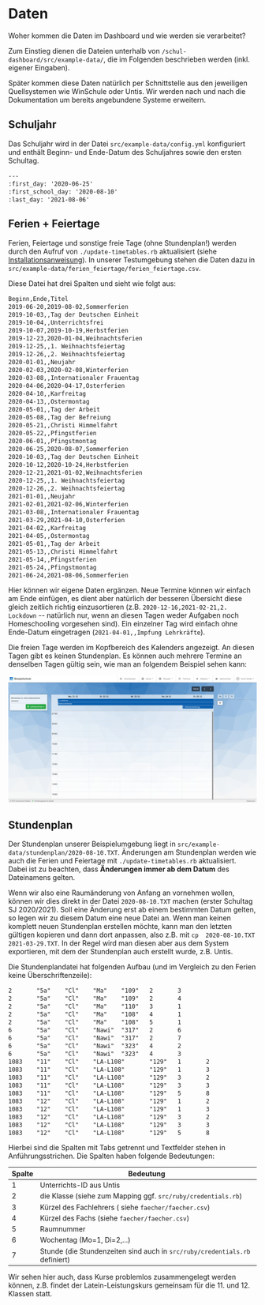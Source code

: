 # Daten

Woher kommen die Daten im Dashboard und wie werden sie verarbeitet?

Zum Einstieg dienen die Dateien unterhalb von 
`/schul-dashboard/src/example-data/`, die im Folgenden beschrieben 
werden (inkl. eigener Eingaben).

Später kommen diese Daten natürlich per Schnittstelle aus den jeweiligen 
Quellsystemen wie WinSchule oder Untis. Wir werden nach und nach die 
Dokumentation um bereits angebundene Systeme erweitern.


## Schuljahr

Das Schuljahr wird in der Datei 
`src/example-data/config.yml` konfiguriert und enthält 
Beginn- und Ende-Datum des Schuljahres sowie den ersten Schultag.

```{.yml} 
---
:first_day: '2020-06-25'
:first_school_day: '2020-08-10'
:last_day: '2021-08-06'
```

## Ferien + Feiertage

Ferien, Feiertage und sonstige freie Tage (ohne Stundenplan!) werden 
durch den Aufruf von `./update-timetables.rb` aktualisiert (siehe 
[Installationsanweisung](Installation.md)). In unserer Testumgebung 
stehen die Daten dazu in 
`src/example-data/ferien_feiertage/ferien_feiertage.csv`.

Diese Datei hat drei Spalten und sieht wie folgt aus:

```{.csv}
Beginn,Ende,Titel
2019-06-20,2019-08-02,Sommerferien
2019-10-03,,Tag der Deutschen Einheit
2019-10-04,,Unterrichtsfrei
2019-10-07,2019-10-19,Herbstferien
2019-12-23,2020-01-04,Weihnachtsferien
2019-12-25,,1. Weihnachtsfeiertag
2019-12-26,,2. Weihnachtsfeiertag
2020-01-01,,Neujahr
2020-02-03,2020-02-08,Winterferien
2020-03-08,,Internationaler Frauentag
2020-04-06,2020-04-17,Osterferien
2020-04-10,,Karfreitag
2020-04-13,,Ostermontag
2020-05-01,,Tag der Arbeit
2020-05-08,,Tag der Befreiung
2020-05-21,,Christi Himmelfahrt
2020-05-22,,Pfingstferien
2020-06-01,,Pfingstmontag
2020-06-25,2020-08-07,Sommerferien
2020-10-03,,Tag der Deutschen Einheit
2020-10-12,2020-10-24,Herbstferien
2020-12-21,2021-01-02,Weihnachtsferien
2020-12-25,,1. Weihnachtsfeiertag
2020-12-26,,2. Weihnachtsfeiertag
2021-01-01,,Neujahr
2021-02-01,2021-02-06,Winterferien
2021-03-08,,Internationaler Frauentag
2021-03-29,2021-04-10,Osterferien
2021-04-02,,Karfreitag
2021-04-05,,Ostermontag
2021-05-01,,Tag der Arbeit
2021-05-13,,Christi Himmelfahrt
2021-05-14,,Pfingstferien
2021-05-24,,Pfingstmontag
2021-06-24,2021-08-06,Sommerferien
```

Hier können wir eigene Daten ergänzen. Neue Termine können wir einfach 
am Ende einfügen, es dient aber natürlich der besseren Übersicht diese 
gleich zeitlich richtig einzusortieren (z.B. `2020-12-16,2021-02-21,2. 
Lockdown` -- natürlich nur, wenn an diesen Tagen weder Aufgaben noch 
Homeschooling vorgesehen sind). Ein einzelner Tag wird einfach ohne 
Ende-Datum eingetragen (`2021-04-01,,Impfung Lehrkräfte`).

Die freien Tage werden im Kopfbereich des Kalenders angezeigt. An 
diesen Tagen gibt es keinen Stundenplan. Es können auch mehrere Termine 
an denselben Tagen gültig sein, wie man an folgendem Beispiel sehen 
kann: 

![Ferien und Feiertage](Ferien_Feiertage.png)


## Stundenplan

Der Stundenplan unserer Beispielumgebung liegt in 
`src/example-data/stundenplan/2020-08-10.TXT`. Änderungen am 
Stundenplan werden wie auch die Ferien und Feiertage mit 
`./update-timetables.rb` aktualisiert. Dabei ist zu beachten, dass 
**Änderungen immer ab dem Datum** des Dateinamens gelten.

Wenn wir also eine Raumänderung von Anfang an vornehmen wollen, können 
wir dies direkt in der Datei `2020-08-10.TXT` machen (erster Schultag 
SJ 2020/2021). Soll eine Änderung erst ab einem bestimmten Datum 
gelten, so legen wir zu diesem Datum eine neue Datei an. Wenn man 
keinen komplett neuen Stundenplan erstellen möchte, kann man den 
letzten gültigen kopieren und dann dort anpassen, also z.B. mit `cp 
2020-08-10.TXT 2021-03-29.TXT`. In der Regel wird man diesen aber aus 
dem System exportieren, mit dem der Stundenplan auch erstellt wurde, 
z.B. Untis.

Die Stundenplandatei hat folgenden Aufbau (und im Vergleich zu den 
Ferien keine Überschriftenzeile):

```{.txt}
2       "5a"    "Cl"    "Ma"    "109"   2       3
2       "5a"    "Cl"    "Ma"    "109"   2       4
2       "5a"    "Cl"    "Ma"    "110"   3       1
2       "5a"    "Cl"    "Ma"    "108"   4       1
2       "5a"    "Cl"    "Ma"    "108"   5       1
6       "5a"    "Cl"    "Nawi"  "317"   2       6
6       "5a"    "Cl"    "Nawi"  "317"   2       7
6       "5a"    "Cl"    "Nawi"  "323"   4       2
6       "5a"    "Cl"    "Nawi"  "323"   4       3
1083    "11"    "Cl"    "LA-L108"       "129"   1       2
1083    "11"    "Cl"    "LA-L108"       "129"   1       3
1083    "11"    "Cl"    "LA-L108"       "129"   3       2
1083    "11"    "Cl"    "LA-L108"       "129"   3       3
1083    "11"    "Cl"    "LA-L108"       "129"   5       8
1083    "12"    "Cl"    "LA-L108"       "129"   1       2
1083    "12"    "Cl"    "LA-L108"       "129"   1       3
1083    "12"    "Cl"    "LA-L108"       "129"   3       2
1083    "12"    "Cl"    "LA-L108"       "129"   3       3
1083    "12"    "Cl"    "LA-L108"       "129"   5       8
```

Hierbei sind die Spalten mit Tabs getrennt und Textfelder stehen in 
Anführungsstrichen. Die Spalten haben folgende Bedeutungen:

| Spalte | Bedeutung                                                                   |
| ------ | --------------------------------------------------------------------------- |
|      1 | Unterrichts-ID aus Untis                                                    | 
|      2 | die Klasse (siehe zum Mapping ggf. `src/ruby/credentials.rb`)               |
|      3 | Kürzel des Fachlehrers ( siehe `faecher/faecher.csv`)                       |
|      4 | Kürzel des Fachs (siehe `faecher/faecher.csv`)                              |
|      5 | Raumnummer                                                                  |
|      6 | Wochentag (Mo=1, Di=2,...)                                                  |
|      7 | Stunde (die Stundenzeiten sind auch in `src/ruby/credentials.rb` definiert) |

Wir sehen hier auch, dass Kurse problemlos zusammengelegt werden 
können, z.B. findet der Latein-Leistungskurs gemeinsam für die 11. und 12. Klassen statt.
